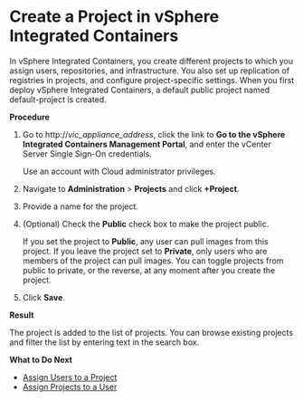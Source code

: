 # Create a Project in vSphere Integrated Containers #

In vSphere Integrated Containers, you create different projects to which you assign users, repositories, and infrastructure. You also set up replication of registries in projects, and configure project-specific settings. When you first deploy vSphere Integrated Containers, a default public project named default-project is created. 


**Procedure**

1. Go to http://<i>vic_appliance_address</i>, click the link to **Go to the vSphere Integrated Containers Management Portal**, and enter the vCenter Server Single Sign-On credentials.

   Use an account with Cloud administrator privileges.
2. Navigate to **Administration** > **Projects** and click **+Project**.
3. Provide a name for the project.
4. (Optional) Check the **Public** check box to make the project public.

   If you set the project to **Public**, any user can pull images from this project. If you leave the project set to **Private**, only users who are members of the project can pull images. You can toggle projects from public to private, or the reverse, at any moment after you create the project.
5. Click **Save**.

**Result**

The project is added to the list of projects. You can browse existing projects and filter the list by entering text in the search box.

**What to Do Next**

- [Assign Users to a Project](add_users.md)
- [Assign Projects to a User](assign_project_to_user.md)
